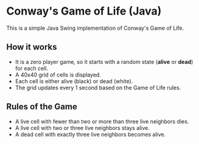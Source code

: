 # Conway's Game of Life (Java)

This is a simple Java Swing implementation of Conway's Game of Life.

## How it works

- It is a zero player game, so it starts with a random state (**alive** or **dead**) for each cell.
- A 40x40 grid of cells is displayed.
- Each cell is either alive (black) or dead (white).
- The grid updates every 1 second based on the Game of Life rules.

## Rules of the Game

- A live cell with fewer than two or more than three live neighbors dies.
- A live cell with two or three live neighbors stays alive.
- A dead cell with exactly three live neighbors becomes alive.



